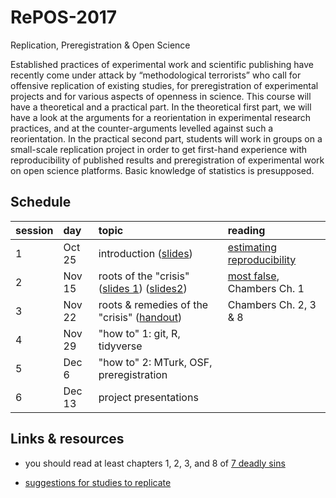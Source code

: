# RePOS-2017
Replication, Preregistration &amp; Open Science

Established practices of experimental work and scientific publishing have recently come under attack by “methodological terrorists” who call for offensive replication of existing studies, for preregistration of experimental projects and for various aspects of openness in science. This course will have a theoretical and a practical part. In the theoretical first part, we will have a look at the arguments for a reorientation in experimental research practices, and at the counter-arguments levelled against such a reorientation. In the practical second part, students will work in groups on a small-scale replication project in order to get first-hand experience with reproducibility of published results and preregistration of experimental work on open science platforms. Basic knowledge of statistics is presupposed.

## Schedule

session | day | topic | reading
:--- | :--- | :--- | :---
1 | Oct 25 | introduction ([slides](slides/01_RePOS_intro.pdf)) | [estimating reproducibility](http://science.sciencemag.org/content/349/6251/aac4716)
2  | Nov 15 | roots of the "crisis" ([slides 1](slides/02a_stats_primer.html)) ([slides2](slides/02b_why_false.pdf)) | [most false](http://journals.plos.org/plosmedicine/article?id=10.1371/journal.pmed.0020124), Chambers Ch. 1
3  | Nov 22 | roots & remedies of the "crisis" ([handout](handouts/03_roots.pdf))  | Chambers Ch. 2, 3 & 8
4  | Nov 29 | "how to" 1: git, R, tidyverse | 
5  | Dec 6  | "how to" 2: MTurk, OSF, preregistration | 
6  | Dec 13 | project presentations | 


## Links & resources

- you should read at least chapters 1, 2, 3, and 8 of [7 deadly sins](https://press.princeton.edu/titles/10970.html)

- [suggestions for studies to replicate](docs/suggestions.html)
